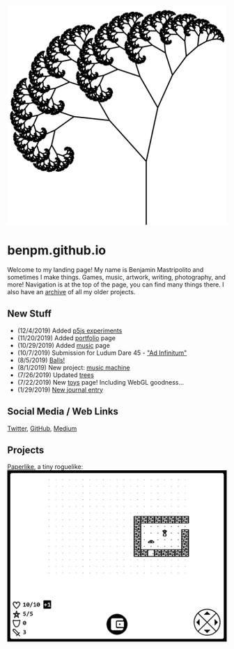 ![fractal trees](img/frac.png)

# benpm.github.io
Welcome to my landing page! My name is Benjamin Mastripolito and sometimes I make things. Games, music, artwork, writing, photography, and more!
Navigation is at the top of the page, you can find many things there. I also have an [archive](archive/old_stuff.html) of all my older projects.

## New Stuff
- (12/4/2019) Added [p5js experiments](projects/p5_experiments.html)
- (11/20/2019) Added [portfolio](portfolio/portfolio.html) page
- (10/29/2019) Added [music](music/trope.html) page
- (10/7/2019) Submission for Ludum Dare 45 - ["Ad Infinitum"](https://ldjam.com/events/ludum-dare/45/ad-infinitum)
- (8/5/2019) [Balls!](https://codepen.io/_bm/pen/RXxaPj)
- (8/1/2019) New project: [music machine](https://github.com/benpm/music-machine)
- (7/26/2019) Updated [trees](toys/trees)
- (7/22/2019) New [toys](toys) page! Including WebGL goodness...
- (1/29/2019) [New journal entry](journal/1_29_2019.html)

## Social Media / Web Links
[Twitter](https://twitter.com/bpmw_), [GitHub](https://github.com/benpm), [Medium](https://medium.com/@bpmw)

## Projects
[Paperlike](projects/paperlike.html), a tiny roguelike:
![paperlike](img/doors.gif)